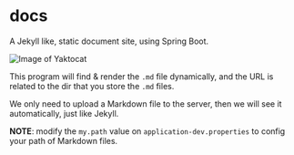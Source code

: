 # docs
A Jekyll like, static document site, using Spring Boot.

![Image of Yaktocat](https://pbs.twimg.com/media/Cu7iqxeUsAE-D3o.jpg:large)

This program will find & render the `.md` file dynamically, and the URL is related to the dir that you store the `.md` files.

We only need to upload a Markdown file to the server, then we will see it automatically, just like Jekyll.

**NOTE**: modify the `my.path` value on `application-dev.properties` to config your path of Markdown files.
